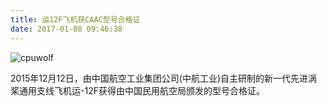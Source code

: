 ```yaml
---
title: 运12F飞机获CAAC型号合格证
date: 2017-01-08 09:46:38
---
```



![cpuwolf](/images/data/attachment/201701/08/174502yymv7mbmb121ogfm.jpg)

2015年12月12日，由中国航空工业集团公司(中航工业)自主研制的新一代先进涡桨通用支线飞机运-12F获得由中国民用航空局颁发的型号合格证。

